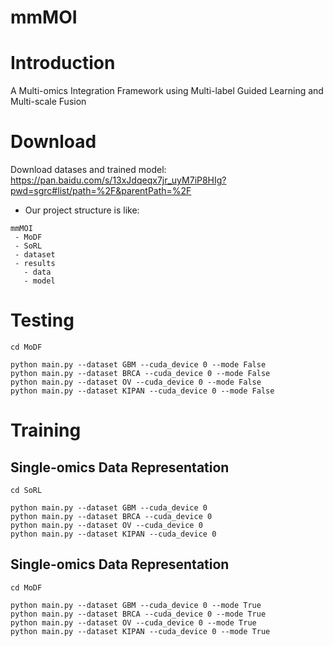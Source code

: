 # mmMOI

# Introduction
A Multi-omics Integration Framework using Multi-label Guided Learning and Multi-scale Fusion

# Download
Download datases and trained model: https://pan.baidu.com/s/13xJdqeqx7jr_uyM7iP8HIg?pwd=sgrc#list/path=%2F&parentPath=%2F

* Our project structure is like:
```
mmMOI
 - MoDF
 - SoRL
 - dataset
 - results
   - data
   - model
```

# Testing

```
cd MoDF

python main.py --dataset GBM --cuda_device 0 --mode False
python main.py --dataset BRCA --cuda_device 0 --mode False
python main.py --dataset OV --cuda_device 0 --mode False
python main.py --dataset KIPAN --cuda_device 0 --mode False

```

# Training
## Single-omics Data Representation
```
cd SoRL

python main.py --dataset GBM --cuda_device 0
python main.py --dataset BRCA --cuda_device 0
python main.py --dataset OV --cuda_device 0
python main.py --dataset KIPAN --cuda_device 0

```
## Single-omics Data Representation
```
cd MoDF

python main.py --dataset GBM --cuda_device 0 --mode True
python main.py --dataset BRCA --cuda_device 0 --mode True
python main.py --dataset OV --cuda_device 0 --mode True
python main.py --dataset KIPAN --cuda_device 0 --mode True

```

